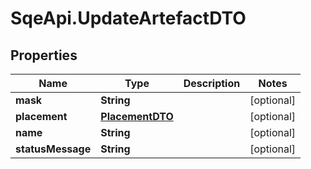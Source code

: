 # SqeApi.UpdateArtefactDTO

## Properties

Name | Type | Description | Notes
------------ | ------------- | ------------- | -------------
**mask** | **String** |  | [optional] 
**placement** | [**PlacementDTO**](PlacementDTO.md) |  | [optional] 
**name** | **String** |  | [optional] 
**statusMessage** | **String** |  | [optional] 


